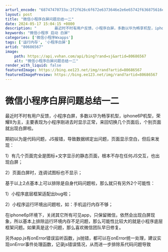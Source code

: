 ```yaml
---
arturl_encode: "68747470733a:2f2f626c6f672e6373646e2e6e65742f636875616e6778696e:2f61727469636c652f64657461696c732f3830363836353637"
layout: post
title: "微信小程序白屏问题总结一二"
date: 2024-05-17 15:04:15 +0800
description: "        最近时不时有用户反馈，小程序白屏，多数以华为畅享机型，iphone6P机型，荣耀8为"
keywords: "微信小程序 启动 白屏"
categories: ['微信小程序Wxapps']
tags: ['运行内存', '小程序白屏']
artid: "80686567"
image:
    path: https://api.vvhan.com/api/bing?rand=sj&artid=80686567
    alt: "微信小程序白屏问题总结一二"
render_with_liquid: false
featuredImage: https://bing.ee123.net/img/rand?artid=80686567
featuredImagePreview: https://bing.ee123.net/img/rand?artid=80686567
---
```


# 微信小程序白屏问题总结一二

最近时不时有用户反馈，小程序白屏，多数以华为畅享机型，iphone6P机型，荣耀8为主，主要表现为小程序刚进去时显示正常，来回切换几个页面后，个别页面就出现白屏啦。

期初以为是代码问题，JS报错，导致数据绑定出问题，页面显示空白，但后来发现：

1）有几个页面完全是图标+文字显示的静态页面，根本不存在任何JS交互，也出现白屏；

2）页面白屏时，连调试图标也不显示；

基于以上2点基本上可以排除是自身代码问题啦，那么就只有另外2个可能性：

1）小程序底层框架适配出bug啦；

2）小程序运行环境出问题啦，如：手机运行内存不够；

在iphone6p环境下，关闭其它所有可见app，只保留微信，依然会出现白屏现象，所以基本上排除运行环境内存不足问题，那么可能性比较大的就是小程序底层框架问题。如果真是这个问题，那么喜欢微信团队早日修复。

另外app.js有onError错误监听函数，js抛错，都可以在onError统一处理，建议实现onError事件处理函数，记录js错误情况，从而进一步排除系代码问题导致